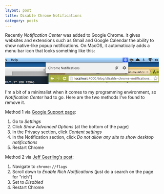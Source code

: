 ```yaml
---
layout: post
title: Disable Chrome Notifications
category: posts
---
```


Recently *Notification Center* was added to Google Chrome. It gives websites and extensions such as Gmail and Google Calendar the ability to show native-like popup notifications. On MacOS, it automatically adds a menu bar icon that looks something like this:

<img class="big" src="/blog/images/chrome-notifications/1.png" />

I'm a bit of a minimalist when it comes to my programming environment, so *Notification Center* had to go. Here are the two methods I've found to remove it.

Method 1 via [Google Support page](https://support.google.com/chrome/answer/3220216?hl=en):

1. Go to *Settings*
2. Click *Show Advanced Options* (at the bottom of the page)
3. In the Privacy section, click *Content settings*
4. In the Notification section, click *Do not allow any site to show desktop notifications* 
5. Restart Chrome

Method 2 via [Jeff Geerling's post](http://www.midwesternmac.com/blogs/jeff-geerling/cant-disable-annoying-chrome):

1. Navigate to `chrome://flags`
2. Scroll down to *Enable Rich Notifications* (just do a search on the page for "rich")
3. Set to *Disabled*
4. Restart Chrome

